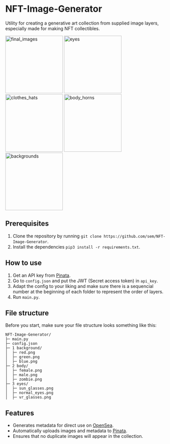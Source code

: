 # NFT-Image-Generator
Utility for creating a generative art collection from supplied image layers, especially made for making NFT collectibles.

<img width="180" alt="final_images" src="https://user-images.githubusercontent.com/78478073/148702504-228edc50-692f-4f2c-ae0a-d815593edbd4.JPG"> <img width="180" alt="eyes" src="https://user-images.githubusercontent.com/78478073/148820162-1ac65e98-a9a2-43b5-9b7e-5569f1e00c08.JPG"> <img width="180" alt="clothes_hats" src="https://user-images.githubusercontent.com/78478073/148820218-d247a9dc-e020-4f7f-a839-751ec15898bd.JPG"> <img width="180" alt="body_horns" src="https://user-images.githubusercontent.com/78478073/148820292-9a3c306f-e0a7-4fd7-a2b4-7ae988636099.JPG"> <img width="180" alt="backgrounds" src="https://user-images.githubusercontent.com/78478073/148820011-c82acf21-87ae-460f-8a50-bb15e82d0083.JPG">

## Prerequisites
1. Clone the repository by running ```git clone https://github.com/sem/NFT-Image-Generator```.
2. Install the dependencies ```pip3 install -r requirements.txt```.

## How to use
1. Get an API key from [Pinata](https://app.pinata.cloud/keys).
2. Go to ``config.json`` and put the JWT (Secret access token) in ``api_key``.
3. Adapt the config to your liking and make sure there is a sequencial number at the beginning of each folder to represent the order of layers.
4. Run ``main.py``.

## File structure
Before you start, make sure your file structure looks something like this:
```
NFT-Image-Generator/
├─ main.py
├─ config.json
├─ 1 background/
│  ├─ red.png
│  ├─ green.png
│  ├─ blue.png
├─ 2 body/
│  ├─ female.png
│  ├─ male.png
│  ├─ zombie.png
├─ 3 eyes/
│  ├─ sun_glasses.png
│  ├─ normal_eyes.png
│  ├─ vr_glasses.png
```

## Features
- Generates metadata for direct use on [OpenSea](https://docs.opensea.io/docs/metadata-standards).
- Automatically uploads images and metadata to [Pinata](https://www.pinata.cloud).
- Ensures that no duplicate images will appear in the collection.
